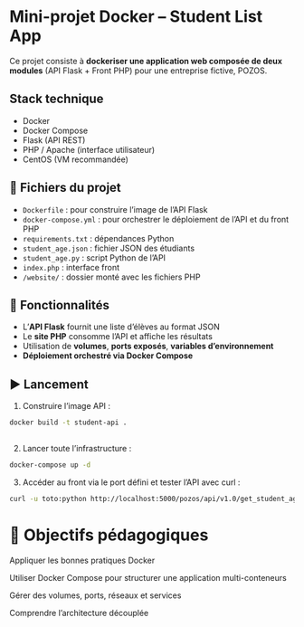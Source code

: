 # Mini-projet Docker – Student List App

Ce projet consiste à **dockeriser une application web composée de deux modules** (API Flask + Front PHP) pour une entreprise fictive, POZOS.

## Stack technique

- Docker
- Docker Compose
- Flask (API REST)
- PHP / Apache (interface utilisateur)
- CentOS (VM recommandée)

## 📂 Fichiers du projet

- `Dockerfile` : pour construire l’image de l’API Flask
- `docker-compose.yml` : pour orchestrer le déploiement de l’API et du front PHP
- `requirements.txt` : dépendances Python
- `student_age.json` : fichier JSON des étudiants
- `student_age.py` : script Python de l’API
- `index.php` : interface front
- `/website/` : dossier monté avec les fichiers PHP

## 🔧 Fonctionnalités

- L’**API Flask** fournit une liste d’élèves au format JSON
- Le **site PHP** consomme l’API et affiche les résultats
- Utilisation de **volumes**, **ports exposés**, **variables d’environnement**
- **Déploiement orchestré via Docker Compose**

## ▶️ Lancement

1. Construire l’image API :

```bash
docker build -t student-api .
```

## 

2. Lancer toute l’infrastructure :
```bash
docker-compose up -d
```

3. Accéder au front via le port défini et tester l’API avec curl :

```bash
curl -u toto:python http://localhost:5000/pozos/api/v1.0/get_student_ages
```

# 🎯 Objectifs pédagogiques
Appliquer les bonnes pratiques Docker

Utiliser Docker Compose pour structurer une application multi-conteneurs

Gérer des volumes, ports, réseaux et services

Comprendre l’architecture découplée
